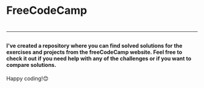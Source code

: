 <h1>FreeCodeCamp<h1><hr>
<h4>I've created a repository where you can find solved solutions for the exercises and projects from the freeCodeCamp website. Feel free to check it out if you need help with any of the challenges or if you want to compare solutions.</h4>

<p>Happy coding!&#128522</p>
